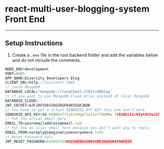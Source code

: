 # react-multi-user-blogging-system Front End

---

## Setup Instructions

1. Create a `.env` file in the root backend folder and add the variables below and do not include the comments.

```javascript
NODE_ENV=development
PORT=8085
APP_NAME=Diversity Developers Blog
CLIENT_URL=http://localhost:3085
// local MongoDB
DATABASE_LOCAL='mongodb://localhost:27017/ddblog'
// If you want to use MongoDB Cloud Atlas instead of local MongoDB
DATABASE_CLOUD=''
JWT_SECRET=AJFJAFS56516GSDGFK465SGKJKDK
// You have to get a actual SENDGRID_API_KEY this one won't work
SENDGRID_API_KEY=SG.HO9KDvTfSj62iMqafsafsaffQOMRw.7C8zN2cIirNIyt9CXeJIkrYP0gJnKsMefyNrE4z4QUc
// Put You actual email here
EMAIL_TO=youremailaddress@email.com
// Put You an alias email here because you don't want any to reply
EMAIL_FROM=noreply@imaginationeverywhere.info
// Reset Password Salt
JWT_RESET_PASSWORD=034957439HIU34R9U43H034OR3H49UH4390P0IH
```
